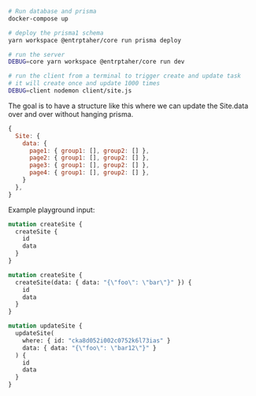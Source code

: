 ```sh
# Run database and prisma
docker-compose up

# deploy the prisma1 schema
yarn workspace @entrptaher/core run prisma deploy

# run the server
DEBUG=core yarn workspace @entrptaher/core run dev

# run the client from a terminal to trigger create and update task
# it will create once and update 1000 times
DEBUG=client nodemon client/site.js
```

The goal is to have a structure like this where we can update the Site.data over and over without hanging prisma.
```js
{
  Site: {
    data: {
      page1: { group1: [], group2: [] },
      page2: { group1: [], group2: [] },
      page3: { group1: [], group2: [] },
      page4: { group1: [], group2: [] },
    }
  },
}
```

Example playground input:
```graphql
mutation createSite {
  createSite {
    id
    data
  }
}

mutation createSite {
  createSite(data: { data: "{\"foo\": \"bar\"}" }) {
    id
    data
  }
}

mutation updateSite {
  updateSite(
    where: { id: "cka8d052i002c0752k6l73ias" }
    data: { data: "{\"foo\": \"bar12\"}" }
  ) {
    id
    data
  }
}
```